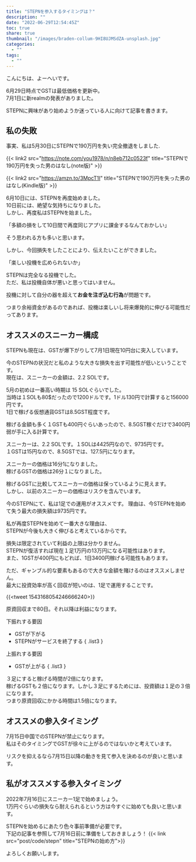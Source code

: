 ```yaml
---
title: "STEPNを参入するタイミングは？"
description: ""
date: "2022-06-29T12:54:45Z"
toc: true
share: true
thumbnail: "/images/braden-collum-9HI8UJMSdZA-unsplash.jpg"
categories:
  - ""
tags:
  - ""
---
```


こんにちは、よーへいです。

6月29日時点でGSTは最低価格を更新中。  
7月1日に新realmの発表がありました。

STEPNに興味があり始めようか迷っている人に向けて記事を書きます。

<!--more-->

## 私の失敗

事実、私は5月30日にSTEPNで190万円を失い完全撤退をしました.  

{{< link2 src="https://note.com/you1978/n/n8eb712c0523f" title="STEPNで190万円を失った男のはなし(note版)" >}}

{{< link2 src="https://amzn.to/3MpcT1I" title="STEPNで190万円を失った男のはなし(Kindle版)" >}}

6月10日には、STEPNを再度始めました。  
10日前には、絶望な気持ちになりました。    
しかし、再度私はSTEPNを始ました。  

「多額の損をして10日間で再度同じアプリに課金するなんておかしい」

そう思われる方も多いと思います。  

しかし、今回損失をしたことにより、伝えたいことができました。 

「楽しい投機を広められないか」

STEPNは完全なる投機でした。  
ただ、私は投機自体が悪いと思ってはいません。  

投機に対して自分の器を超えて**お金を注ぎ込む行為**が問題です。  

つまり余裕資金があるのであれば、投機は楽しいし将来爆発的に伸びる可能性だってあります。

## オススメのスニーカー構成

STEPNも現在は、GSTが爆下がりして7月1日現在10円台に突入しています。  

今のSTEPNの状況だと私のような大きな損失を出す可能性が低いということです。  
現在は、スニーカーの金額は、2.2 SOLです。

5月の初めは一番高い時期は 15 SOLぐらいでした。  
当時は１SOLも80$だったので1200ドルです。1ドル130円で計算すると156000円です。  
1日で稼げる仮想通貨GSTは8.5GST程度です。  

稼げる金額も多く１GSTも400円ぐらいあったので、8.5GST稼ぐだけで3400円弱が手に入る計算です。  

スニーカーは、2.2 SOLです。１SOLは4425円なので、9735円です。  
１GSTは15円なので、8.5GSTでは、127.5円になります。

スニーカーの価格は16分1になりました。   
稼げるGSTの価格は26分１になりました。  

稼げるGSTに比較してスニーカーの価格は保っているように見えます。  
しかし、以前のスニーカーの価格はリスクを含んでいます。  

今のSTEPNにて、私は1足での運用がオススメです。
理由は、今STEPNを始めて失う最大の損失額は9735円です。  

私が再度STEPNを始めて一番大きな理由は、  
STEPNが今後も大きく伸びると考えているからです。  

損失は限定されていて利益の上限は分かりません。  
STEPNが復活すれば現在１足1万円の13万円になる可能性はあります。  
また、1GSTが400円にもどれば、1日3400円稼げる可能性もあります。  

ただ、ギャンブル的な要素もあるので大きな金額を賭けるのはオススメしません。  
最大に投資効率が高く回収が短いのは、1足で運用することです。  

{{<tweet 1543168054246666240>}}

原資回収まで80日。それ以降は利益になります。  

下振れする要因
- GSTが下がる
- STEPNがサービスを終了する
{ .list3 }

上振れする要因
- GSTが上がる
{ .list3 }

３足にすると稼げる時間が2倍になります。  
稼げるGSTも２倍になります。しかし３足にするためには、投資額は１足の３倍になります。  
つまり原資回収にかかる時間は1.5倍になります。  

## オススメの参入タイミング

7月15日中国でのSTEPNが禁止になります。  
私はそのタイミングでGSTが徐々に上がるのではないかと考えています。  
 
リスクを抑えるなら7月15日以降の動きを見て参入を決めるのが良いと思います。

## 私がオススメする参入タイミング

2022年7月16日にスニーカー1足で始めましょう。  
1万円ぐらいの損失なら耐えられるという方は今すぐに始めても良いと思います。  

STEPNを始めるにあたり色々事前準備が必要です。  
下記の記事を参照して7月16日前に準備をしておきましょう！
{{< link src="post/code/stepn" title="STEPNの始め方">}}

よろしくお願いします。


